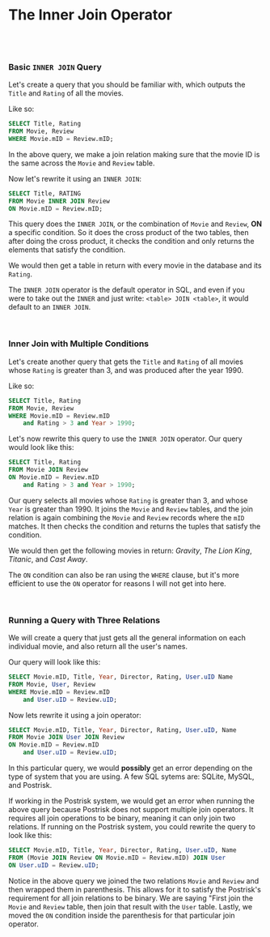 # The Inner Join Operator

<br>
<br>

### Basic `INNER JOIN` Query

Let's create a query that you should be familiar with, which outputs the `Title` and `Rating` of all the movies.

Like so:

```sql
SELECT Title, Rating
FROM Movie, Review
WHERE Movie.mID = Review.mID;
```

In the above query, we make a join relation making sure that the movie ID is the same across the `Movie` and `Review` table.

Now let's rewrite it using an `INNER JOIN`:

```sql
SELECT Title, RATING
FROM Movie INNER JOIN Review
ON Movie.mID = Review.mID;
```

This query does the `INNER JOIN`, or the combination of `Movie` and `Review`, **ON** a specific condition. So it does the cross product of the two tables, then after doing the cross product, it checks the condition and only returns the elements that satisfy the condition.

We would then get a table in return with every movie in the database and its `Rating`.

The `INNER JOIN` operator is the default operator in SQL, and even if you were to take out the `INNER` and just write: `<table> JOIN <table>`, it would default to an `INNER JOIN`.

<br>

### Inner Join with Multiple Conditions

Let's create another query that gets the `Title` and `Rating` of all movies whose `Rating` is greater than 3, and was produced after the year 1990.

Like so:

```sql
SELECT Title, Rating
FROM Movie, Review
WHERE Movie.mID = Review.mID
    and Rating > 3 and Year > 1990;
```

Let's now rewrite this query to use the `INNER JOIN` operator. Our query would look like this:

```sql
SELECT Title, Rating
FROM Movie JOIN Review
ON Movie.mID = Review.mID
    and Rating > 3 and Year > 1990;
```

Our query selects all movies whose `Rating` is greater than 3, and whose `Year` is greater than 1990. It joins the `Movie` and `Review` tables, and the join relation is again combining the `Movie` and `Review` records where the `mID` matches. It then checks the condition and returns the tuples that satisfy the condition.

We would then get the following movies in return: *Gravity*, *The Lion King*, *Titanic*, and *Cast Away*.

The `ON` condition can also be ran using the `WHERE` clause, but it's more efficient to use the `ON` operator for reasons I will not get into here.

<br>

### Running a Query with Three Relations

We will create a query that just gets all the general information on each individual movie, and also return all the user's names.

Our query will look like this:

```sql
SELECT Movie.mID, Title, Year, Director, Rating, User.uID Name
FROM Movie, User, Review
WHERE Movie.mID = Review.mID
    and User.uID = Review.uID;
```

Now lets rewrite it using a join operator:

```sql
SELECT Movie.mID, Title, Year, Director, Rating, User.uID, Name
FROM Movie JOIN User JOIN Review
ON Movie.mID = Review.mID
    and User.uID = Review.uID;
```

In this particular query, we would **possibly** get an error depending on the type of system that you are using. A few SQL sytems are: SQLite, MySQL, and Postrisk.

If working in the Postrisk system, we would get an error when running the above query because Postrisk does not support multiple join operators. It requires all join operations to be binary, meaning it can only join two relations. If running on the Postrisk system, you could rewrite the query to look like this:

```sql
SELECT Movie.mID, Title, Year, Director, Rating, User.uID, Name
FROM (Movie JOIN Review ON Movie.mID = Review.mID) JOIN User
ON User.uID = Review.uID;
```

Notice in the above query we joined the two relations `Movie` and `Review` and then wrapped them in parenthesis. This allows for it to satisfy the Postrisk's requirement for all join relations to be binary. We are saying "First join the `Movie` and `Review` table, then join that result with the `User` table. Lastly, we moved the `ON` condition inside the parenthesis for that particular join operator.
